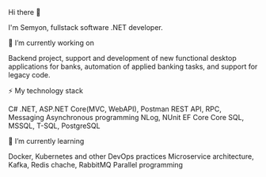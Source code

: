 Hi there 👋

I'm Semyon, fullstack software .NET developer.

🔭 I’m currently working on

  Backend project, support and development of new functional desktop applications for banks, automation of applied banking tasks, and support for legacy code.

⚡ My technology stack

  С# .NET, ASP.NET Core(MVC, WebAPI), Postman
  REST API, RPC, Messaging
  Asynchronous programming
  NLog, NUnit
  EF Core Core
  SQL, MSSQL, T-SQL, PostgreSQL

🌱 I’m currently learning

  Docker, Kubernetes and other DevOps practices
  Microservice architecture, Kafka, Redis chache, RabbitMQ
  Parallel programming
